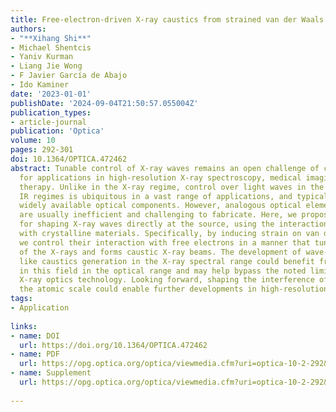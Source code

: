 ```yaml
---
title: Free-electron-driven X-ray caustics from strained van der Waals materials
authors:
- "**Xihang Shi**"
- Michael Shentcis
- Yaniv Kurman
- Liang Jie Wong
- F Javier García de Abajo
- Ido Kaminer
date: '2023-01-01'
publishDate: '2024-09-04T21:50:57.055004Z'
publication_types:
- article-journal
publication: 'Optica'
volume: 10
pages: 292-301
doi: 10.1364/OPTICA.472462
abstract: Tunable control of X-ray waves remains an open challenge of critical importance
  for applications in high-resolution X-ray spectroscopy, medical imaging, and radiation
  therapy. Unlike in the X-ray regime, control over light waves in the visible and
  IR regimes is ubiquitous in a vast range of applications, and typically relies on
  widely available optical components. However, analogous optical elements for X-rays
  are usually inefficient and challenging to fabricate. Here, we propose a method
  for shaping X-ray waves directly at the source, using the interaction of free electrons
  with crystalline materials. Specifically, by inducing strain on van der Waals materials,
  we control their interaction with free electrons in a manner that tunes the emissions
  of the X-rays and forms caustic X-ray beams. The development of wave-shaping concepts
  like caustics generation in the X-ray spectral range could benefit from achievements
  in this field in the optical range and may help bypass the noted limits of current
  X-ray optics technology. Looking forward, shaping the interference of X-rays at
  the atomic scale could enable further developments in high-resolution X-ray science.
tags:
- Application
  
links:
- name: DOI
  url: https://doi.org/10.1364/OPTICA.472462
- name: PDF
  url: https://opg.optica.org/optica/viewmedia.cfm?uri=optica-10-2-292&seq=0
- name: Supplement
  url: https://opg.optica.org/optica/viewmedia.cfm?uri=optica-10-2-292&seq=s001
  
---
```

